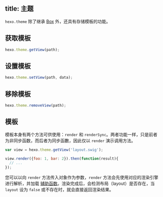 title: 主题
---
`hexo.theme` 除了继承 [Box](box.html) 外，还具有存储模板的功能。

## 获取模板

``` js
hexo.theme.getView(path);
```

## 设置模板

``` js
hexo.theme.setView(path, data);
```

## 移除模板

``` js
hexo.theme.removeView(path);
```

## 模板

模板本身有两个方法可供使用：`render` 和 `renderSync`。两者功能一样，只是前者为非同步函数，而后者为同步函數，因此仅以 `render` 演示调用方法。

``` js
var view = hexo.theme.getView('layout.swig');

view.render({foo: 1, bar: 2}).then(function(result){
  // ...
});
```

您可以以向 `render` 方法传入对象作为参数，`render` 方法会先使用对应的渲染引擎进行解析，并加载 [辅助函数](helper.html)。渲染完成后，会检测布局（layout）是否存在，当 `layout` 设为 `false` 或不存在时，就会直接返回渲染结果。